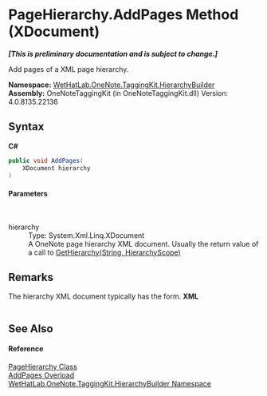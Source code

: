 # PageHierarchy.AddPages Method (XDocument)
 _**\[This is preliminary documentation and is subject to change.\]**_

Add pages of a XML page hierarchy.

**Namespace:**&nbsp;<a href="886a8d6b-3c89-17b1-a6bd-f04dfde95aba.md">WetHatLab.OneNote.TaggingKit.HierarchyBuilder</a><br />**Assembly:**&nbsp;OneNoteTaggingKit (in OneNoteTaggingKit.dll) Version: 4.0.8135.22136

## Syntax

**C#**<br />
``` C#
public void AddPages(
	XDocument hierarchy
)
```


#### Parameters
&nbsp;<dl><dt>hierarchy</dt><dd>Type: System.Xml.Linq.XDocument<br />A OneNote page hierarchy XML document. Usually the return value of a call to <a href="54d1c7f4-0f0f-f45c-acac-06d3812ece1c.md">GetHierarchy(String, HierarchyScope)</a></dd></dl>

## Remarks
The hierarchy XML document typically has the form. 
**XML**<br />
``` XML

```


## See Also


#### Reference
<a href="be4597ec-efdc-59c8-8477-7519318b8602.md">PageHierarchy Class</a><br /><a href="ddee030b-7ba0-402f-6c67-81528cb13627.md">AddPages Overload</a><br /><a href="886a8d6b-3c89-17b1-a6bd-f04dfde95aba.md">WetHatLab.OneNote.TaggingKit.HierarchyBuilder Namespace</a><br />